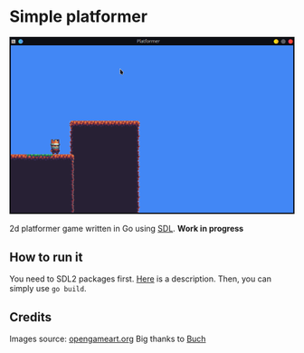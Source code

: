 # Simple platformer

![alt text](game.png)

2d platformer game written in Go using [SDL](https://github.com/veandco/go-sdl2).
**Work in progress**

## How to run it
You need to SDL2 packages first. [Here](https://github.com/veandco/go-sdl2#requirements) is a description.
Then, you can simply use `go build`.

## Credits
Images source: [opengameart.org](https://opengameart.org/content/a-platformer-in-the-forest)
Big thanks to [Buch](https://opengameart.org/users/buch)